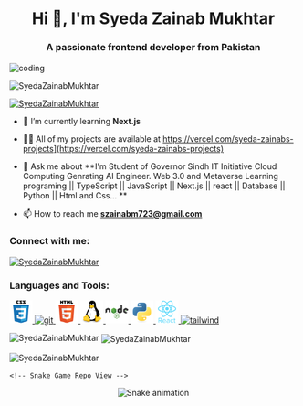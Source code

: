 <h1 align="center">Hi 👋, I'm 	Syeda Zainab Mukhtar</h1>
<h3 align="center">A passionate frontend developer from Pakistan</h3>

<img align='center' alt='coding' width='900' src='https://media0.giphy.com/media/26tn33aiTi1jkl6H6/giphy.gif?cid=6c09b952wwzodw2672t344qnpdyngpl2ru03gzs1olikatut&ep=v1_gifs_search&rid=giphy.gif&ct=g'>

<p align="left"> <img src="https://komarev.com/ghpvc/?username=SyedaZainabMukhtar&label=Profile%20views&color=0e75b6&style=flat" alt="SyedaZainabMukhtar" /> </p>

<p align="left"> <a href="https://github.com/ryo-ma/github-profile-trophy"><img src="https://github-profile-trophy.vercel.app/?username=SyedaZainabMukhtar" alt="SyedaZainabMukhtar" /></a> </p>

- 🌱 I’m currently learning **Next.js**

- 👨‍💻 All of my projects are available at https://vercel.com/syeda-zainabs-projects](https://vercel.com/syeda-zainabs-projects)

- 💬 Ask me about **I'm Student of Governor Sindh IT Initiative Cloud Computing Genrating AI Engineer. Web 3.0 and Metaverse Learning programing || TypeScript || JavaScript || Next.js || react || Database || Python || Html and Css... **

- 📫 How to reach me **szainabm723@gmail.com**

<h3 align="left">Connect with me:</h3>
<p align="left">
<a href="https://www.linkedin.com/in/syeda-zainab-mukhtar-5443391a6/" target="blank"><img align="center" src="https://raw.githubusercontent.com/rahuldkjain/github-profile-readme-generator/master/src/images/icons/Social/linked-in-alt.svg" alt="SyedaZainabMukhtar" height="30" width="40" /></a>
</p>

<h3 align="left">Languages and Tools:</h3>
<p align="left"> <a href="https://www.w3schools.com/css/" target="_blank" rel="noreferrer"> <img src="https://raw.githubusercontent.com/devicons/devicon/master/icons/css3/css3-original-wordmark.svg" alt="css3" width="40" height="40"/> </a> <a href="https://git-scm.com/" target="_blank" rel="noreferrer"> <img src="https://www.vectorlogo.zone/logos/git-scm/git-scm-icon.svg" alt="git" width="40" height="40"/> </a> <a href="https://www.w3.org/html/" target="_blank" rel="noreferrer"> <img src="https://raw.githubusercontent.com/devicons/devicon/master/icons/html5/html5-original-wordmark.svg" alt="html5" width="40" height="40"/> </a> <a href="https://www.linux.org/" target="_blank" rel="noreferrer"> <img src="https://raw.githubusercontent.com/devicons/devicon/master/icons/linux/linux-original.svg" alt="linux" width="40" height="40"/> </a> <a href="https://nodejs.org" target="_blank" rel="noreferrer"> <img src="https://raw.githubusercontent.com/devicons/devicon/master/icons/nodejs/nodejs-original-wordmark.svg" alt="nodejs" width="40" height="40"/> </a> <a href="https://www.python.org" target="_blank" rel="noreferrer"> <img src="https://raw.githubusercontent.com/devicons/devicon/master/icons/python/python-original.svg" alt="python" width="40" height="40"/> </a> <a href="https://reactjs.org/" target="_blank" rel="noreferrer"> <img src="https://raw.githubusercontent.com/devicons/devicon/master/icons/react/react-original-wordmark.svg" alt="react" width="40" height="40"/> </a> <a href="https://tailwindcss.com/" target="_blank" rel="noreferrer"> <img src="https://www.vectorlogo.zone/logos/tailwindcss/tailwindcss-icon.svg" alt="tailwind" width="40" height="40"/> </a> </p>

<p><img align="left" src="https://github-readme-stats.vercel.app/api/top-langs?username=SyedaZainabMukhtar&show_icons=true&locale=en&layout=compact" alt="SyedaZainabMukhtar" /></p>

<p>&nbsp;<img align="center" src="https://github-readme-stats.vercel.app/api?username=SyedaZainabMukhtar&show_icons=true&locale=en" alt="SyedaZainabMukhtar" /></p>

<p><img align="center" src="https://github-readme-streak-stats.herokuapp.com/?user=SyedaZainabMukhtar&" alt="SyedaZainabMukhtar" /></p>

    <!-- Snake Game Repo View -->
  <div align="center">
    <img src="https://profile-readme-generator.com/assets/snake.svg" alt="Snake animation" />
  </div>
